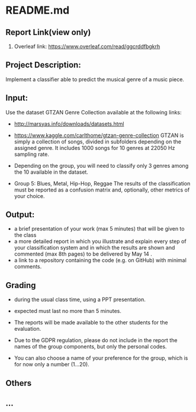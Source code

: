 # README.md
## Report Link(view only)
1. Overleaf link: https://www.overleaf.com/read/ggcrddfbgkrh

## Project Description:
Implement a classifier able to predict the musical genre of a music piece.

## Input:
Use the dataset GTZAN Genre Collection available at the following links:
- http://marsyas.info/downloads/datasets.html
- https://www.kaggle.com/carlthome/gtzan-genre-collection
GTZAN is simply a collection of songs, divided in subfolders depending on the assigned genre. It includes 1000 songs for 10 genres at 22050 Hz sampling rate.

- Depending on the group, you will need to classify only 3 genres among the 10 available in the dataset.
- Group 5: Blues, Metal, Hip-Hop, Reggae 
The results of the classification must be reported as a confusion matrix and, optionally, other metrics of your choice.


## Output:
- a brief presentation of your work (max 5 minutes) that will be given to the class
- a more detailed report in which you illustrate and explain every step of your
classification system and in which the results are shown and commented (max 8th pages) to be delivered by May 14 .
- a link to a repository containing the code (e.g. on GitHub) with minimal comments.

## Grading
* during the usual class time, using a PPT presentation. 
* expected must last no more than 5 minutes.

* The reports will be made available to the other students for the evaluation. 
* Due to the GDPR regulation, please do not include in the report the names of the group components, but only the personal codes. 
* You can also choose a name of your preference for the group, which is for now only a number (1...20).

## Others

## ...
